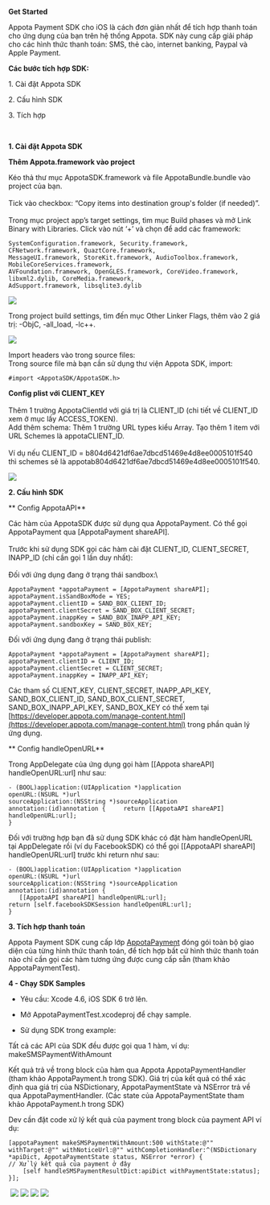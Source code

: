 **Get Started**

Appota Payment SDK cho iOS là cách đơn giản nhất để tích hợp thanh toán
cho ứng dụng của bạn trên hệ thống Appota. SDK này cung cấp giải pháp
cho các hình thức thanh toán: SMS, thẻ cào, internet banking, Paypal và
Apple Payment.

**Các bước tích hợp SDK:**

​1. Cài đặt Appota SDK

​2. Cấu hình SDK

​3. Tích hợp

 

**1. Cài đặt Appota SDK**

**Thêm Appota.framework vào project**

Kéo thả thư mục AppotaSDK.framework và file AppotaBundle.bundle vào
project của bạn.\
 \
 Tick vào checkbox: “Copy items into destination group's folder (if
needed)”.\
 \
 Trong mục project app’s target settings, tìm mục Build phases và mở
Link Binary with Libraries. Click vào nút ‘+’ và chọn để add các
framework:

```
SystemConfiguration.framework, Security.framework, CFNetwork.framework, QuaztCore.framework,
MessageUI.framework, StoreKit.framework, AudioToolbox.framework, MobileCoreServices.framework,
AVFoundation.framework, OpenGLES.framework, CoreVideo.framework, libxml2.dylib, CoreMedia.framework,
AdSupport.framework, libsqlite3.dylib
```

![](docs/vn/step1.jpg)

Trong project build settings, tìm đến mục Other Linker Flags, thêm vào 2
giá trị: -ObjC, -all\_load, -lc++.

![](docs/vn/step2.jpg)

Import headers vào trong source files:\
 Trong source file mà bạn cần sử dụng thư viện Appota SDK, import:

    #import <AppotaSDK/AppotaSDK.h>

**Config plist với CLIENT\_KEY**\
 \
 Thêm 1 trường AppotaClientId với giá trị là CLIENT\_ID (chi tiết về
CLIENT\_ID xem ở mục lấy ACCESS\_TOKEN).\
 Add thêm schema: Thêm 1 trường URL types kiểu Array. Tạo thêm 1 item
với URL Schemes là appotaCLIENT\_ID.\
 \
 Ví dụ nếu CLIENT\_ID = b804d6421df6ae7dbcd51469e4d8ee0005101f540 thì
schemes sẽ là appotab804d6421df6ae7dbcd51469e4d8ee0005101f540.

![](docs/vn/step3.jpg)

**2. Cấu hình SDK**

** Config AppotaAPI**

Các hàm của AppotaSDK được sử dụng qua AppotaPayment. Có thể gọi
AppotaPayment qua [AppotaPayment shareAPI].\
 \
 Trước khi sử dụng SDK gọi các hàm cài đặt CLIENT\_ID, CLIENT\_SECRET,
INAPP\_ID (chỉ cần gọi 1 lần duy nhất):\
 \
 Đối với ứng dụng đang ở trạng thái sandbox:\

    AppotaPayment *appotaPayment = [AppotaPayment shareAPI];
    appotaPayment.isSandBoxMode = YES;
    appotaPayment.clientID = SAND_BOX_CLIENT_ID;
    appotaPayment.clientSecret = SAND_BOX_CLIENT_SECRET;
    appotaPayment.inappKey = SAND_BOX_INAPP_API_KEY;
    appotaPayment.sandboxKey = SAND_BOX_KEY;

Đối với ứng dụng đang ở trạng thái publish:

    AppotaPayment *appotaPayment = [AppotaPayment shareAPI];
    appotaPayment.clientID = CLIENT_ID;
    appotaPayment.clientSecret = CLIENT_SECRET;
    appotaPayment.inappKey = INAPP_API_KEY;

Các tham số CLIENT\_KEY, CLIENT\_SECRET, INAPP\_API\_KEY,
SAND\_BOX\_CLIENT\_ID, SAND\_BOX\_CLIENT\_SECRET,
SAND\_BOX\_INAPP\_API\_KEY, SAND\_BOX\_KEY có thể xem tại
[https://developer.appota.com/manage-content.html](https://developer.appota.com/manage-content.html)
trong phần quản lý ứng dụng.

** Config handleOpenURL**

Trong AppDelegate của ứng dụng gọi hàm [[Appota shareAPI]
handleOpenURL:url] như sau:

    - (BOOL)application:(UIApplication *)application
    openURL:(NSURL *)url
    sourceApplication:(NSString *)sourceApplication
    annotation:(id)annotation {     return [[AppotaAPI shareAPI] handleOpenURL:url];
    }

Đối với trường hợp bạn đã sử dụng SDK khác có đặt hàm handleOpenURL tại
AppDelegate rồi (ví dụ FacebookSDK) có thể gọi [[AppotaAPI shareAPI]
handleOpenURL:url] trước khi return như sau:

    - (BOOL)application:(UIApplication *)application
    openURL:(NSURL *)url
    sourceApplication:(NSString *)sourceApplication
    annotation:(id)annotation {
       [[AppotaAPI shareAPI] handleOpenURL:url];
    return [self.facebookSDKSession handleOpenURL:url];
    }

**3. Tích hợp thanh toán**

Appota Payment SDK cung cấp lớp [AppotaPayment](AppotaPayment.html) đóng
gói toàn bộ giao diện của từng hình thức thanh toán, để tích hợp bất cứ
hình thức thanh toán nào chỉ cần gọi các hàm tương ứng được cung cấp sẵn
(tham khảo AppotaPaymentTest).

**4 - Chạy SDK Samples**

- Yêu cầu: Xcode 4.6, iOS SDK 6 trở lên.

- Mở AppotaPaymentTest.xcodeproj để chạy sample.

- Sử dụng SDK trong example:

Tất cả các API của SDK đều được gọi qua 1 hàm, ví dụ:\
 makeSMSPaymentWithAmount

Kết quả trả về trong block của hàm qua Appota AppotaPaymentHandler (tham
khảo AppotaPayment.h trong SDK). Giá trị của kết quả có thể xác định qua
giá trị của NSDictionary, AppotaPaymentState và NSError trả về qua
AppotaPaymentHandler. (Các state của AppotaPaymentState tham khảo
AppotaPayment.h trong SDK)

Dev cần đặt code xử lý kết quả của payment trong block của payment API
ví dụ:

    [appotaPayment makeSMSPaymentWithAmount:500 withState:@"" withTarget:@"" withNoticeUrl:@"" withCompletionHandler:^(NSDictionary *apiDict, AppotaPaymentState status, NSError *error) {
    // Xử lý kết quả của payment ở đây
        [self handleSMSPaymentResultDict:apiDict withPaymentState:status];
    }];

 ![](docs/vn/sample1.png)&nbsp;![](docs/vn/sample2.png)&nbsp;![](docs/vn/sample3.png)&nbsp;![](docs/vn/sample4.png)
